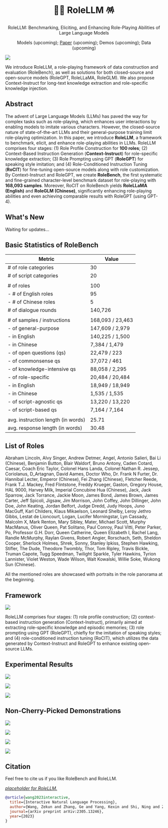 <div align= "center">
    <h1> 👨‍🎤 RoleLLM 🪅 </h1>
</div>

<p align="center">  
RoleLLM: Benchmarking, Eliciting, and Enhancing Role-Playing Abilities of Large Language Models
</p>

<p align="center">  
Models (upcoming); 
<a href="https://arxiv.org/pdf/2310.00746.pdf">Paper</a> (upcoming); 
Demos (upcoming); 
Data (upcoming)
</p>


![](./assets/rolellm-bird-eye.png)

We introduce RoleLLM, a role-playing framework of data construction and evaluation (RoleBench), as well as solutions for both closed-source and open-source models (RoleGPT, RoleLLaMA, RoleGLM). We also propose Context-Instruct for long-text knowledge extraction and role-specific knowledge injection.


## Abstract

The advent of Large Language Models (LLMs) has paved the way for complex tasks such as role-playing, which enhances user interactions by enabling models to imitate various characters. However, the closed-source nature of state-of-the-art LLMs and their general-purpose training limit role-playing optimization. In this paper, we introduce **RoleLLM**, a framework to benchmark, elicit, and enhance role-playing abilities in LLMs. RoleLLM comprises four stages: (1) Role Profile Construction for **100 roles**; (2) Context-Based Instruction Generation (**Context-Instruct**) for role-specific knowledge extraction; (3) Role Prompting using GPT (**RoleGPT**) for speaking style imitation; and (4) Role-Conditioned Instruction Tuning (**RoCIT**) for fine-tuning open-source models along with role customization. By Context-Instruct and RoleGPT, we create **RoleBench**, the first systematic and fine-grained character-level benchmark dataset for role-playing with **168,093 samples**. Moreover, RoCIT on RoleBench yields **RoleLLaMA (English)** and **RoleGLM (Chinese)**, significantly enhancing role-playing abilities and even achieving comparable results with RoleGPT (using GPT-4).



## What's New

Waiting for updates...



## Basic Statistics of RoleBench

| Metric                             | Value            |
| ---------------------------------- | ---------------- |
| # of role categories               | 30               |
| # of script categories             | 20               |
|                                    |                  |
| # of roles                         | 100              |
| - # of English roles               | 95               |
| - # of Chinese roles               | 5                |
| # of dialogue rounds               | 140,726          |
|                                    |                  |
| # of samples / instructions        | 168,093 / 23,463 |
| - of general-purpose               | 147,609 / 2,979  |
| - in English                       | 140,225 / 1,500  |
| - in Chinese                       | 7,384 / 1,479    |
| - of open questions (qs)           | 22,479 / 223     |
| - of commonsense qs                | 37,072 / 461     |
| - of knowledge-intensive qs        | 88,058 / 2,295   |
| - of role-specific                 | 20,484 / 20,484  |
| - in English                       | 18,949 / 18,949  |
| - in Chinese                       | 1,535 / 1,535    |
| - of script-agnostic qs            | 13,220 / 13,220  |
| - of script-based qs               | 7,164 / 7,164    |
|                                    |                  |
| avg. instruction length (in words) | 25.71            |
| avg. response length (in words)    | 30.48            |



## List of Roles

Abraham Lincoln, Alvy Singer, Andrew Detmer, Angel, Antonio Salieri, Bai Li (Chinese), Benjamin Button, Blair Waldorf, Bruno Antony, Caden Cotard, Caesar, Coach Eric Taylor, Colonel Hans Landa, Colonel Nathan R. Jessep, Coriolanus, D\_Artagnan, David Aames, Doctor Who, Dr. Frank N Furter, Dr. Hannibal Lecter, Emperor (Chinese), Fei Zhang (Chinese), Fletcher Reede, Frank T.J. Mackey, Fred Flintstone, Freddy Krueger, Gaston, Gregory House, HAL 9000, Harvey Milk, Imperial Concubine Hua (Chinese), Jack, Jack Sparrow, Jack Torrance, Jackie Moon, James Bond, James Brown, James Carter, Jeff Spicoli, Jigsaw, Jim Morrison, John Coffey, John Dillinger, John Doe, John Keating, Jordan Belfort, Judge Dredd, Judy Hoops, Juno MacGuff, Karl Childers, Klaus Mikaelson, Leonard Shelby, Leroy Jethro Gibbs, Lestat de Lioncourt, Logan, Lucifer Morningstar, Lyn Cassady, Malcolm X, Mark Renton, Mary Sibley, Mater, Michael Scott, Murphy MacManus, Oliver Queen, Pat Solitano, Paul Conroy, Paul Vitti, Peter Parker, Po, Professor G.H. Dorr, Queen Catherine, Queen Elizabeth I, Rachel Lang, Randle McMurphy, Raylan Givens, Robert Angier, Rorschach, Seth, Sheldon Cooper, Sherlock Holmes, Shrek, Sonny, Stanley Ipkiss, Stephen Hawking, Stifler, The Dude, Theodore Twombly, Thor, Tom Ripley, Travis Bickle, Truman Capote, Tugg Speedman, Twilight Sparkle, Tyler Hawkins, Tyrion Lannister, Violet Weston, Wade Wilson, Walt Kowalski, Willie Soke, Wukong Sun (Chinese). 

All the mentioned roles are showcased with portraits in the role panorama at the beginning.



## Framework

![](./assets/framework.png)

RoleLLM comprises four stages: (1) role profile construction; (2) context-based instruction generation (Context-Instruct), primarily aimed at extracting role-specific knowledge and episodic memories; (3) role prompting using GPT (RoleGPT), chiefly for the imitation of speaking styles; and (4) role-conditioned instruction tuning (RoCIT), which utilizes the data generated by Context-Instruct and RoleGPT to enhance existing open-source LLMs.



## Experimental Results

![](./assets/main-ins-gen-rolellama.png)

![](./assets/main-ins-gen-roleglm.png)

![](./assets/main-role-gen-rolellama.png)



## Non-Cherry-Picked Demonstrations

![](./assets/wukong-demo.png)

![](./assets/twilight-demo.png)

![](./assets/jack_sparrow-demo.png)

![](./assets/hawking-demo.png)



## Citation

Feel free to cite us if you like RoleBench and RoleLLM.

<u>*placeholder for RoleLLM.*</u>

```bibtex
@article{wang2023interactive,
  title={Interactive Natural Language Processing},
  author={Wang, Zekun and Zhang, Ge and Yang, Kexin and Shi, Ning and Zhou, Wangchunshu and Hao, Shaochun and Xiong, Guangzheng and Li, Yizhi and Sim, Mong Yuan and Chen, Xiuying and others},
  journal={arXiv preprint arXiv:2305.13246},
  year={2023}
}
```

